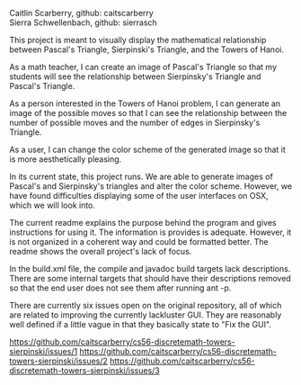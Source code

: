 Caitlin Scarberry, github: caitscarberry  
Sierra Schwellenbach, github: sierrasch  

This project is meant to visually display the mathematical relationship between Pascal's Triangle, Sierpinski's Triangle, and the Towers of Hanoi.  


As a math teacher, I can create an image of Pascal's Triangle so that my students will see the relationship between Sierpinsky's Triangle and Pascal's Triangle.  

As a person interested in the Towers of Hanoi problem, I can generate an image of the possible moves so that I can see the relationship between the number of possible moves and the number of edges in Sierpinsky's Triangle.  

As a user, I can change the color scheme of the generated image so that it is more aesthetically pleasing.  

In its current state, this project runs. We are able to generate images of Pascal's and Sierpinsky's triangles and alter the color scheme. However, we have found difficulties displaying some of the user interfaces on OSX, which we will look into.

The current readme explains the purpose behind the program and gives instructions for using it. The information is provides is adequate. However, it is not organized in a coherent way and could be formatted better. The readme shows the overall project's lack of focus.

In the build.xml file, the compile and javadoc build targets lack descriptions. There are some internal targets that should have their descriptions removed so that the end user does not see them after running ant -p.

There are currently six issues open on the original repository, all of which are related to improving the currently lackluster GUI. They are reasonably well defined if a little vague in that they basically state to "Fix the GUI".


https://github.com/caitscarberry/cs56-discretemath-towers-sierpinski/issues/1
https://github.com/caitscarberry/cs56-discretemath-towers-sierpinski/issues/2
https://github.com/caitscarberry/cs56-discretemath-towers-sierpinski/issues/3